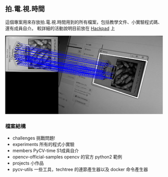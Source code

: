## 拍.電.視.時間

這個專案用來存放拍.電.視.時間用到的所有檔案，包括教學文件、小實驗程式碼、還有成員自介。
較詳細的活動說明目前放在 [Hackpad](https://pycv-time.hackpad.com/...-Python-Computer-Vision-Time-tGKsr12rP66) 上

![](fm_demo.png)


### 檔案結構

- challenges 挑戰問題!
- experiments 所有的程式小實驗
- members  PyCV-time S1成員自介
- opencv-official-samples opencv 的官方 python2 範例
- projects 小作品
- pycv-utils 一些工具，techtree 的連節產生器以及 docker 命令產生器
